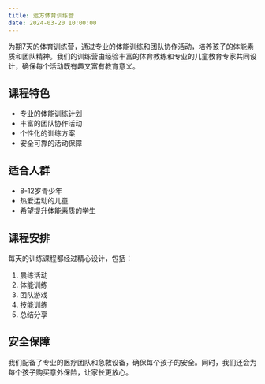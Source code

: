 ```yaml
---
title: 远方体育训练营
date: 2024-03-20 10:00:00
---
```


为期7天的体育训练营，通过专业的体能训练和团队协作活动，培养孩子的体能素质和团队精神。我们的训练营由经验丰富的体育教练和专业的儿童教育专家共同设计，确保每个活动既有趣又富有教育意义。

## 课程特色

- 专业的体能训练计划
- 丰富的团队协作活动
- 个性化的训练方案
- 安全可靠的活动保障

## 适合人群

- 8-12岁青少年
- 热爱运动的儿童
- 希望提升体能素质的学生

## 课程安排

每天的训练课程都经过精心设计，包括：

1. 晨练活动
2. 体能训练
3. 团队游戏
4. 技能训练
5. 总结分享

## 安全保障

我们配备了专业的医疗团队和急救设备，确保每个孩子的安全。同时，我们还会为每个孩子购买意外保险，让家长更放心。 